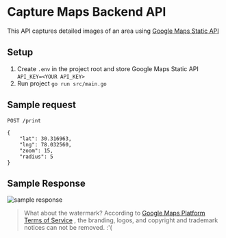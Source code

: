 # Capture Maps Backend API

This API captures detailed images of an area
using [Google Maps Static API](https://developers.google.com/maps/documentation/maps-static/overview)

## Setup

1. Create `.env` in the project root and store Google Maps Static API
   `API_KEY=<YOUR API_KEY>`
2. Run project
   `go run src/main.go`

## Sample request

```http request
POST /print

{
    "lat": 30.316963, 
    "lng": 78.032560,
    "zoom": 15,
    "radius": 5
}
```

## Sample Response

![sample response](./assets/response.png)

> What about the watermark?
> According to [Google Maps Platform Terms of Service](https://cloud.google.com/maps-platform/terms)
> , the branding, logos, and copyright and trademark notices can not be removed. :'(
